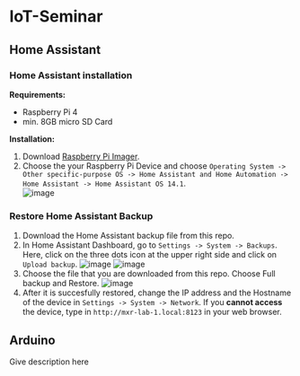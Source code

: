 # IoT-Seminar

## Home Assistant

### Home Assistant installation
**Requirements:**
- Raspberry Pi 4
- min. 8GB micro SD Card

**Installation:**
1. Download [Raspberry Pi Imager](https://www.raspberrypi.com/software/).
2. Choose the your Raspberry Pi Device and choose `Operating System -> Other specific-purpose OS -> Home Assistant and Home Automation -> Home Assistant -> Home Assistant OS 14.1`.   
![image](https://github.com/user-attachments/assets/6e625f45-b186-4a00-a16a-40fd9f2efff0)

### Restore Home Assistant Backup
1. Download the Home Assistant backup file from this repo.
2. In Home Assistant Dashboard, go to `Settings -> System -> Backups`. Here, click on the three dots icon at the upper right side and click on `Upload backup`. 
  ![image](https://github.com/user-attachments/assets/5a9defa1-7e33-49e7-9f1b-3541d9b7df43)
  ![image](https://github.com/user-attachments/assets/356f7584-7028-4edf-b78d-8093b6d5ffcd)
3. Choose the file that you are downloaded from this repo. Choose Full backup and Restore.
   ![image](https://github.com/user-attachments/assets/53be26a2-6ce4-4513-a2f5-c43d37a7e5a8)
4. After it is succesfully restored, change the IP address and the Hostname of the device in `Settings -> System -> Network`. If you **cannot access** the device, type in `http://mxr-lab-1.local:8123` in your web browser.

## Arduino
Give description here
